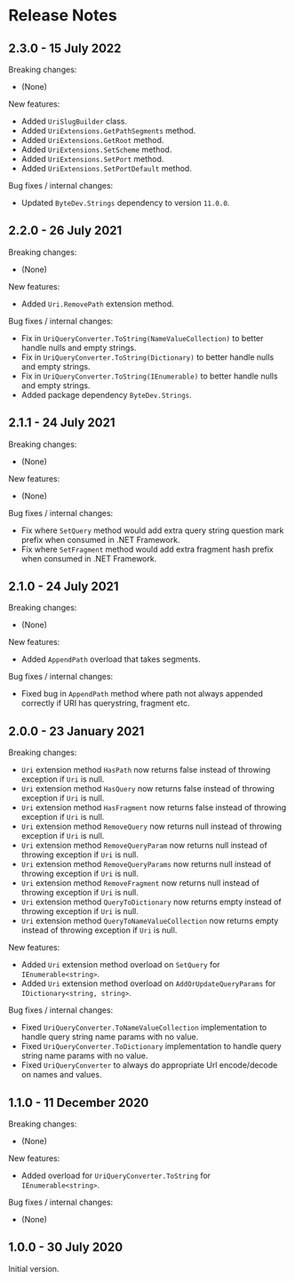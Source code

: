 # Release Notes

## 2.3.0 - 15 July 2022

Breaking changes:
- (None)

New features:
- Added `UriSlugBuilder` class.
- Added `UriExtensions.GetPathSegments` method.
- Added `UriExtensions.GetRoot` method.
- Added `UriExtensions.SetScheme` method.
- Added `UriExtensions.SetPort` method.
- Added `UriExtensions.SetPortDefault` method.

Bug fixes / internal changes:
- Updated `ByteDev.Strings` dependency to version `11.0.0`.

## 2.2.0 - 26 July 2021

Breaking changes:
- (None)

New features:
- Added `Uri.RemovePath` extension method.

Bug fixes / internal changes:
- Fix in `UriQueryConverter.ToString(NameValueCollection)` to better handle nulls and empty strings.
- Fix in `UriQueryConverter.ToString(Dictionary)` to better handle nulls and empty strings.
- Fix in `UriQueryConverter.ToString(IEnumerable)` to better handle nulls and empty strings.
- Added package dependency `ByteDev.Strings`.

## 2.1.1 - 24 July 2021

Breaking changes:
- (None)

New features:
- (None)

Bug fixes / internal changes:
- Fix where `SetQuery` method would add extra query string question mark prefix when consumed in .NET Framework.
- Fix where `SetFragment` method would add extra fragment hash prefix when consumed in .NET Framework.

## 2.1.0 - 24 July 2021

Breaking changes:
- (None)

New features:
- Added `AppendPath` overload that takes segments.

Bug fixes / internal changes:
- Fixed bug in `AppendPath` method where path not always appended correctly if URI has querystring, fragment etc.

## 2.0.0 - 23 January 2021

Breaking changes:
- `Uri` extension method `HasPath` now returns false instead of throwing exception if `Uri` is null.
- `Uri` extension method `HasQuery` now returns false instead of throwing exception  if `Uri` is null.
- `Uri` extension method `HasFragment` now returns false instead of throwing exception if `Uri` is null.
- `Uri` extension method `RemoveQuery` now returns null instead of throwing exception if `Uri` is null.
- `Uri` extension method `RemoveQueryParam` now returns null instead of throwing exception if `Uri` is null.
- `Uri` extension method `RemoveQueryParams` now returns null instead of throwing exception if `Uri` is null.
- `Uri` extension method `RemoveFragment` now returns null instead of throwing exception if `Uri` is null.
- `Uri` extension method `QueryToDictionary` now returns empty instead of throwing exception if `Uri` is null.
- `Uri` extension method `QueryToNameValueCollection` now returns empty instead of throwing exception if `Uri` is null.

New features:
- Added `Uri` extension method overload on `SetQuery` for `IEnumerable<string>`.
- Added `Uri` extension method overload on `AddOrUpdateQueryParams` for `IDictionary<string, string>`.

Bug fixes / internal changes:
- Fixed `UriQueryConverter.ToNameValueCollection` implementation to handle query string name params with no value.
- Fixed `UriQueryConverter.ToDictionary` implementation to handle query string name params with no value.
- Fixed `UriQueryConverter` to always do appropriate Url encode/decode on names and values.

## 1.1.0 - 11 December 2020

Breaking changes:
- (None)

New features:
- Added overload for `UriQueryConverter.ToString` for `IEnumerable<string>`.

Bug fixes / internal changes:
- (None)

## 1.0.0 - 30 July 2020

Initial version.

